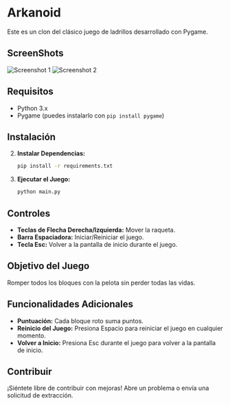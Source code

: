 # Arkanoid

Este es un clon del clásico juego de ladrillos desarrollado con Pygame.

## ScreenShots

![Screenshot 1](https://github.com/DanielCazorro/Arkanoid_/blob/main/Pictures/Screenshot1.png) ![Screenshot 2](https://github.com/DanielCazorro/Arkanoid_/blob/main/Pictures/Screenshot2.png)

## Requisitos

- Python 3.x
- Pygame (puedes instalarlo con `pip install pygame`)

## Instalación

2. **Instalar Dependencias:**
    ```bash
    pip install -r requirements.txt
    ```

3. **Ejecutar el Juego:**
    ```bash
    python main.py
    ```

## Controles

- **Teclas de Flecha Derecha/Izquierda:** Mover la raqueta.
- **Barra Espaciadora:** Iniciar/Reiniciar el juego.
- **Tecla Esc:** Volver a la pantalla de inicio durante el juego.

## Objetivo del Juego

Romper todos los bloques con la pelota sin perder todas las vidas.

## Funcionalidades Adicionales

- **Puntuación:** Cada bloque roto suma puntos.
- **Reinicio del Juego:** Presiona Espacio para reiniciar el juego en cualquier momento.
- **Volver a Inicio:** Presiona Esc durante el juego para volver a la pantalla de inicio.

## Contribuir

¡Siéntete libre de contribuir con mejoras! Abre un problema o envía una solicitud de extracción.

